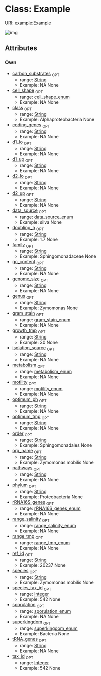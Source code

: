 
# Class: Example




URI: [example:Example](https://w3id.org/exampleExample)


![img](http://yuml.me/diagram/nofunky;dir:TB/class/[Example&#124;tax_id:integer%20%3F;species_tax_id:integer%20%3F;data_source:data_source_enum%20%3F;org_name:string%20%3F;species:string%20%3F;genus:string%20%3F;family:string%20%3F;order:string%20%3F;class:string%20%3F;phylum:string%20%3F;superkingdom:superkingdom_enum%20%3F;gram_stain:gram_stain_enum%20%3F;metabolism:metabolism_enum%20%3F;pathways:string%20%3F;carbon_substrates:string%20%3F;sporulation:sporulation_enum%20%3F;motility:motility_enum%20%3F;range_tmp:range_tmp_enum%20%3F;range_salinity:range_salinity_enum%20%3F;cell_shape:cell_shape_enum%20%3F;isolation_source:string%20%3F;d1_lo:string%20%3F;d1_up:string%20%3F;d2_lo:string%20%3F;d2_up:string%20%3F;doubling_h:string%20%3F;genome_size:string%20%3F;gc_content:string%20%3F;coding_genes:string%20%3F;optimum_tmp:string%20%3F;optimum_ph:string%20%3F;growth_tmp:string%20%3F;rRNA16S_genes:rRNA16S_genes_enum%20%3F;tRNA_genes:string%20%3F;ref_id:string%20%3F])

## Attributes


### Own

 * [carbon_substrates](carbon_substrates.md)  <sub>OPT</sub>
     * range: [String](types/String.md)
     * Example: NA None
 * [cell_shape](cell_shape.md)  <sub>OPT</sub>
     * range: [cell_shape_enum](cell_shape_enum.md)
     * Example: NA None
 * [class](class.md)  <sub>OPT</sub>
     * range: [String](types/String.md)
     * Example: Alphaproteobacteria None
 * [coding_genes](coding_genes.md)  <sub>OPT</sub>
     * range: [String](types/String.md)
     * Example: NA None
 * [d1_lo](d1_lo.md)  <sub>OPT</sub>
     * range: [String](types/String.md)
     * Example: NA None
 * [d1_up](d1_up.md)  <sub>OPT</sub>
     * range: [String](types/String.md)
     * Example: NA None
 * [d2_lo](d2_lo.md)  <sub>OPT</sub>
     * range: [String](types/String.md)
     * Example: NA None
 * [d2_up](d2_up.md)  <sub>OPT</sub>
     * range: [String](types/String.md)
     * Example: NA None
 * [data_source](data_source.md)  <sub>OPT</sub>
     * range: [data_source_enum](data_source_enum.md)
     * Example: silva None
 * [doubling_h](doubling_h.md)  <sub>OPT</sub>
     * range: [String](types/String.md)
     * Example: 1.7 None
 * [family](family.md)  <sub>OPT</sub>
     * range: [String](types/String.md)
     * Example: Sphingomonadaceae None
 * [gc_content](gc_content.md)  <sub>OPT</sub>
     * range: [String](types/String.md)
     * Example: NA None
 * [genome_size](genome_size.md)  <sub>OPT</sub>
     * range: [String](types/String.md)
     * Example: NA None
 * [genus](genus.md)  <sub>OPT</sub>
     * range: [String](types/String.md)
     * Example: Zymomonas None
 * [gram_stain](gram_stain.md)  <sub>OPT</sub>
     * range: [gram_stain_enum](gram_stain_enum.md)
     * Example: NA None
 * [growth_tmp](growth_tmp.md)  <sub>OPT</sub>
     * range: [String](types/String.md)
     * Example: 30 None
 * [isolation_source](isolation_source.md)  <sub>OPT</sub>
     * range: [String](types/String.md)
     * Example: NA None
 * [metabolism](metabolism.md)  <sub>OPT</sub>
     * range: [metabolism_enum](metabolism_enum.md)
     * Example: NA None
 * [motility](motility.md)  <sub>OPT</sub>
     * range: [motility_enum](motility_enum.md)
     * Example: NA None
 * [optimum_ph](optimum_ph.md)  <sub>OPT</sub>
     * range: [String](types/String.md)
     * Example: NA None
 * [optimum_tmp](optimum_tmp.md)  <sub>OPT</sub>
     * range: [String](types/String.md)
     * Example: NA None
 * [order](order.md)  <sub>OPT</sub>
     * range: [String](types/String.md)
     * Example: Sphingomonadales None
 * [org_name](org_name.md)  <sub>OPT</sub>
     * range: [String](types/String.md)
     * Example: Zymomonas mobilis None
 * [pathways](pathways.md)  <sub>OPT</sub>
     * range: [String](types/String.md)
     * Example: NA None
 * [phylum](phylum.md)  <sub>OPT</sub>
     * range: [String](types/String.md)
     * Example: Proteobacteria None
 * [rRNA16S_genes](rRNA16S_genes.md)  <sub>OPT</sub>
     * range: [rRNA16S_genes_enum](rRNA16S_genes_enum.md)
     * Example: NA None
 * [range_salinity](range_salinity.md)  <sub>OPT</sub>
     * range: [range_salinity_enum](range_salinity_enum.md)
     * Example: NA None
 * [range_tmp](range_tmp.md)  <sub>OPT</sub>
     * range: [range_tmp_enum](range_tmp_enum.md)
     * Example: NA None
 * [ref_id](ref_id.md)  <sub>OPT</sub>
     * range: [String](types/String.md)
     * Example: 20237 None
 * [species](species.md)  <sub>OPT</sub>
     * range: [String](types/String.md)
     * Example: Zymomonas mobilis None
 * [species_tax_id](species_tax_id.md)  <sub>OPT</sub>
     * range: [Integer](types/Integer.md)
     * Example: 542 None
 * [sporulation](sporulation.md)  <sub>OPT</sub>
     * range: [sporulation_enum](sporulation_enum.md)
     * Example: NA None
 * [superkingdom](superkingdom.md)  <sub>OPT</sub>
     * range: [superkingdom_enum](superkingdom_enum.md)
     * Example: Bacteria None
 * [tRNA_genes](tRNA_genes.md)  <sub>OPT</sub>
     * range: [String](types/String.md)
     * Example: NA None
 * [tax_id](tax_id.md)  <sub>OPT</sub>
     * range: [Integer](types/Integer.md)
     * Example: 542 None

